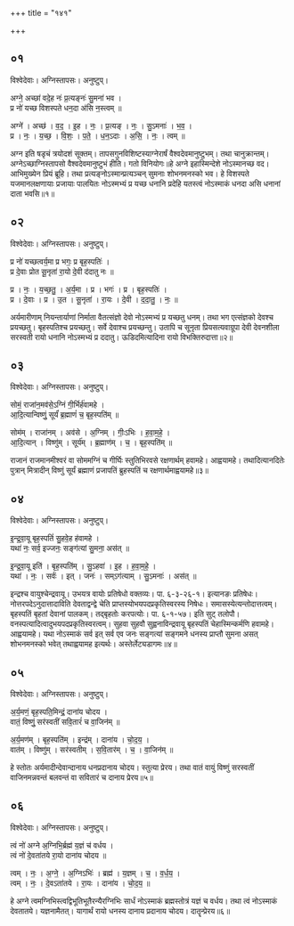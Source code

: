+++
title = "१४१"

+++


## ०१
विश्वेदेवाः। अग्निस्तापसः। अनुष्टुप्।

अग्ने॒ अच्छा॑ वदे॒ह नः॑ प्र॒त्यङ्नः॑ सु॒मना॑ भव ।  
प्र नो॑ यच्छ विशस्पते धन॒दा अ॑सि न॒स्त्वम् ॥

अग्ने॑ । अच्छ॑ । व॒द॒ । इ॒ह । नः॒ । प्र॒त्यङ् । नः॒ । सु॒ऽमनाः॑ । भ॒व॒ ।  
प्र । नः॒ । य॒च्छ॒ । वि॒शः॒ । प॒ते॒ । ध॒न॒ऽदाः । अ॒सि॒ । नः॒ । त्वम् ॥

अग्न इति षडृचं त्रयोदशं सूक्तम्। तापसगुनविशिष्टस्याग्नेरार्षं वैश्वदेवमानुष्टुभम्। तथा चानुक्रान्तम्। अग्नेऽच्छाग्निस्तापसो वैश्वदेवमानुष्टुभं हीति। गतो विनियोगः॥हे अग्ने इहास्मिन्देशे नोऽस्मानच्छ वद। आभिमुख्येन प्रियं ब्रूहि। तथा प्रत्यङ्नोऽस्मान्प्रत्यञ्चन् सुमनाः शोभनमनस्को भव। हे विशस्पते यजमानलक्षणायाः प्रजायाः पालयितः नोऽस्मभ्यं प्र यच्छ धनानि प्रदेहि यतस्त्वं नोऽस्माकं धनदा असि धनानां दाता भवसि॥१॥

## ०२
विश्वेदेवाः। अग्निस्तापसः। अनुष्टुप्।

प्र नो॑ यच्छत्वर्य॒मा प्र भगः॒ प्र बृह॒स्पतिः॑ ।  
प्र दे॒वाः प्रोत सू॒नृता॑ रा॒यो दे॒वी द॑दातु नः ॥

प्र । नः॒ । य॒च्छ॒तु॒ । अ॒र्य॒मा । प्र । भगः॑ । प्र । बृह॒स्पतिः॑ ।  
प्र । दे॒वाः । प्र । उ॒त । सू॒नृता॑ । रा॒यः । दे॒वी । द॒दा॒तु॒ । नः॒ ॥

अर्यमारीणाम् नियन्तार्याणां निर्माता वैतत्संज्ञो देवो नोऽस्मभ्यं प्र यच्छतु धनम्। तथा भग एत्संज्ञको देवश्च प्रयच्छतु। बृहस्पतिश्च प्रयच्छतु। सर्वे देवाश्च प्रयच्छन्तु। उतापि च सूनृता प्रियसत्यवाग्रूपा देवी देवनशीला सरस्वती रायो धनानि नोऽस्मभ्यं प्र ददातु। ऊडिदमित्यादिना रायो विभक्तिरुदात्ता॥२॥

## ०३
विश्वेदेवाः। अग्निस्तापसः। अनुष्टुप्।

सोमं॒ राजा॑न॒मव॑से॒ऽग्निं गी॒र्भिर्ह॑वामहे ।  
आ॒दि॒त्यान्विष्णुं॒ सूर्यं॑ ब्र॒ह्माणं॑ च॒ बृह॒स्पति॑म् ॥

सोम॑म् । राजा॑नम् । अव॑से । अ॒ग्निम् । गीः॒ऽभिः । ह॒वा॒म॒हे॒ ।  
आ॒दि॒त्यान् । विष्णु॑म् । सूर्य॑म् । ब्र॒ह्माण॑म् । च॒ । बृह॒स्पति॑म् ॥

राजानं राजमानमीश्वरं वा सोममग्निं च गीर्घिः स्तुतिभिरवसे रक्षणार्थम् हवामहे। आह्वयामहे। तथादित्यानदितेः पुत्रान् मित्रादीन् विष्णुं सूर्यं ब्रह्माणं प्रजापतिं ब्रुहस्पतिं च रक्षणार्थमाह्वयामहे॥३॥

## ०४
विश्वेदेवाः। अग्निस्तापसः। अनुष्टुप्।

इ॒न्द्र॒वा॒यू बृह॒स्पतिं॑ सु॒हवे॒ह ह॑वामहे ।  
यथा॑ नः॒ सर्व॒ इज्जनः॒ सङ्ग॑त्यां सु॒मना॒ अस॑त् ॥

इ॒न्द्र॒वा॒यू इति॑ । बृह॒स्पति॑म् । सु॒ऽहवा॑ । इ॒ह । ह॒वा॒म॒हे॒ ।  
यथा॑ । नः॒ । सर्वः॑ । इत् । जनः॑ । सम्ऽग॑त्याम् । सु॒ऽमनाः॑ । अस॑त् ॥

इन्द्रश्च वायुश्चेन्द्रवायू। उभयत्र वायोः प्रतिषेधो वक्तव्यः। पा. ६-३-२६-१। इत्यानङः प्रतिषेधः। नोत्तरपदेऽनुदात्तादाविति देवताद्वन्द्वे चेति प्राप्तस्योभयपदप्रकृतिस्वरस्य निषेधः। समासस्येत्यन्तोदात्तत्वम्। बृहस्पतिं बृहतां देवानां पालकम्। तद्बृहतोः करपत्योः। पा. ६-१-५७। इति सुट् तलोपौ। वनस्पत्यादित्वादुभयपदप्रकृतिस्वरत्वम्। सुहवा सुहवौ सुह्वनाविन्द्रवायू बृहस्पतिं चेहास्मिन्कर्मणि हवामहे। आह्वयामहे। यथा नोऽस्माकं सर्व इत् सर्व एव जनः सङ्गत्यां सङ्गमने धनस्य प्राप्तौ सुमना असत् शोभनमनस्को भवेत् तथाह्वयामह इत्यर्थः। अस्तेर्लेट्यडागमः॥४॥

## ०५
विश्वेदेवाः। अग्निस्तापसः। अनुष्टुप्।

अ॒र्य॒मणं॒ बृह॒स्पति॒मिन्द्रं॒ दाना॑य चोदय ।  
वातं॒ विष्णुं॒ सर॑स्वतीं सवि॒तारं॑ च वा॒जिन॑म् ॥

अ॒र्य॒मण॑म् । बृह॒स्पति॑म् । इन्द्र॑म् । दाना॑य । चो॒द॒य॒ ।  
वात॑म् । विष्णु॑म् । सर॑स्वतीम् । स॒वि॒तार॑म् । च॒ । वा॒जिन॑म् ॥

हे स्तोतः अर्यमादीन्देवान्दानाय धनप्रदानाय चोदय। स्तुत्या प्रेरय। तथा वातं वायुं विष्णुं सरस्वतीं वाजिनमन्नवन्तं बलवन्तं वा सवितारं च दानाय प्रेरय॥५॥

## ०६
विश्वेदेवाः। अग्निस्तापसः। अनुष्टुप्।

त्वं नो॑ अग्ने अ॒ग्निभि॒र्ब्रह्म॑ य॒ज्ञं च॑ वर्धय ।  
त्वं नो॑ दे॒वता॑तये रा॒यो दाना॑य चोदय ॥

त्वम् । नः॒ । अ॒ग्ने॒ । अ॒ग्निऽभिः॑ । ब्रह्म॑ । य॒ज्ञम् । च॒ । व॒र्ध॒य॒ ।  
त्वम् । नः॒ । दे॒वऽता॑तये । रा॒यः । दाना॑य । चो॒द॒य॒ ॥

हे अग्ने त्वमग्निभिस्त्वद्विभूतिभूतैरन्यैरग्निभिः सार्धं नोऽस्माकं ब्रह्मस्तोत्रं यज्ञं च वर्धय। तथा त्वं नोऽस्माकं देवतातये। यज्ञनामैतत्। यागार्थं रायो धनस्य दानाय प्रदानाय चोदय। दातॄन्प्रेरय॥६॥